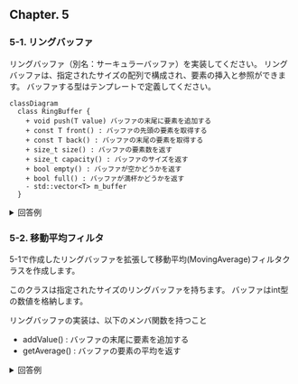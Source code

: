 ## Chapter. 5

### 5-1. リングバッファ

リングバッファ（別名：サーキュラーバッファ）を実装してください。
リングバッファは、指定されたサイズの配列で構成され、要素の挿入と参照ができます。
バッファする型はテンプレートで定義してください。

```mermaid
classDiagram
  class RingBuffer {
    + void push(T value) バッファの末尾に要素を追加する
    + const T front() : バッファの先頭の要素を取得する
    + const T back() : バッファの末尾の要素を取得する
    + size_t size() : バッファの要素数を返す
    + size_t capacity() : バッファのサイズを返す
    + bool empty() : バッファが空かどうかを返す
    + bool full() : バッファが満杯かどうかを返す
    - std::vector<T> m_buffer
  }
```

<details>
<summary>回答例</summary>

```
#include <vector>

template <typename T>
class RingBuffer
{
public:
    RingBuffer(size_t size) : m_buffer(size), m_size(0), m_front(0), m_back(0) {}

    void push(T value)
    {
        if (m_size == m_buffer.size()) {
            m_front = (m_front + 1) % m_buffer.size();
        }
        m_buffer[m_back] = value;
        m_back = (m_back + 1) % m_buffer.size();
        m_size = std::min(m_size + 1, m_buffer.size());
    }

    T front() const { return m_buffer[m_front]; }
    T back() const { return m_buffer[(m_back + m_buffer.size() - 1) % m_buffer.size()]; }
    size_t size() const { return m_size; }
    size_t capacity() const { return m_buffer.size(); }
    bool empty() const { return m_size == 0; }
    bool full() const { return m_size == m_buffer.size(); }

private:
    std::vector<T> m_buffer;
    size_t m_size;
    size_t m_front;
    size_t m_back;
};
```

</details>


### 5-2. 移動平均フィルタ

5-1で作成したリングバッファを拡張して移動平均(MovingAverage)フィルタクラスを作成します。

このクラスは指定されたサイズのリングバッファを持ちます。
バッファはint型の数値を格納します。

リングバッファの実装は、以下のメンバ関数を持つこと
- addValue() : バッファの末尾に要素を追加する
- getAverage() : バッファの要素の平均を返す

<details>
<summary>回答例</summary>

```

class MovingAverage
{
public:
    MovingAverage(size_t size) : m_buffer(size), m_sum(0) {}

    void addValue(int value)
    {
        m_sum += value;
        if (m_buffer.full()) {
            m_sum -= m_buffer.front();
        }
        m_buffer.push(value);
    }

    double getAverage() const { return m_sum / static_cast<double>(m_buffer.size()); }

private:
    RingBuffer<int> m_buffer;
    int m_sum;
};
```
</details>
